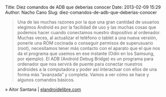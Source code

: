 Title: Diez comandos de ADB que deberías conocer
Date: 2013-02-09 15:29
Author: Nacho Cano
Slug: diez-comandos-de-adb-que-deberias-conocer

> Una de las muchas razones por la que una gran cantidad de usuarios
> elegimos Android es por la facilidad de uso y las muchas cosas que
> podemos hacer cuando conectamos nuestro dispositivo al ordenador.
> Muchas veces, al actualizar el teléfono o tablet a una nueva versión,
> ponerle una ROM cocinada o conseguir permisos de superusuario (root),
> necesitamos tener más contacto con el aparato que el que nos da el
> programa que usemos en ese instante (Odín en los Samsung, por
> ejemplo). El ADB (Android Debug Bridge) es un programa para ordenador
> que nos servirá de puente para conectar nuestros androides a la
> computadora y poder así interactuar con ellos de una forma más
> ”avanzada” y completa. Vamos a ver cómo se hace y algunos comandos
> básicos.

» Aitor Santana | [elandroidelibre.com][]

  [elandroidelibre.com]: http://www.elandroidelibre.com/2013/02/diez-comandos-de-adb-que-deberias-conocer.html
    "Diez comandos de ADB que deberías conocer"
